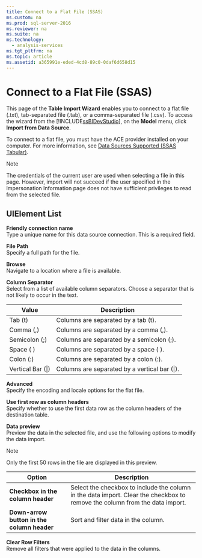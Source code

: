 ```yaml
---
title: Connect to a Flat File (SSAS)
ms.custom: na
ms.prod: sql-server-2016
ms.reviewer: na
ms.suite: na
ms.technology: 
  - analysis-services
ms.tgt_pltfrm: na
ms.topic: article
ms.assetid: a365991e-eded-4cd8-89c0-0daf6d658d15
---
```

# Connect to a Flat File (SSAS)
  This page of the **Table Import Wizard** enables you to connect to a flat file \(.txt\), tab\-separated file \(.tab\), or a comma\-separated file \(.csv\). To access the wizard from the [!INCLUDE[ssBIDevStudio](../../Token\Other/ssBIDevStudio_md.md)], on the **Model** menu, click **Import from Data Source**.  
  
 To connect to a flat file, you must have the ACE provider installed on your computer. For more information, see [Data Sources Supported &#40;SSAS Tabular&#41;](../../Topics\TopicNameNotContainA/Data-Sources-Supported--SSAS-Tabular-.md).  
  
> [!NOTE]  
>  The credentials of the current user are used when selecting a file in this page. However, import will not succeed if the user specified in the Impersonation Information page does not have sufficient privileges to read from the selected file.  
  
## UIElement List  
 **Friendly connection name**  
 Type a unique name for this data source connection. This is a required field.  
  
 **File Path**  
 Specify a full path for the file.  
  
 **Browse**  
 Navigate to a location where a file is available.  
  
 **Column Separator**  
 Select from a list of available column separators. Choose a separator that is not likely to occur in the text.  
  
|Value|Description|  
|-----------|-----------------|  
|Tab \(t\)|Columns are separated by a tab \(t\).|  
|Comma \(,\)|Columns are separated by a comma \(,\).|  
|Semicolon \(;\)|Columns are separated by a semicolon \(;\).|  
|Space \( \)|Columns are separated by a space \( \).|  
|Colon \(:\)|Columns are separated by a colon \(:\).|  
|Vertical Bar \(&#124;\)|Columns are separated by a vertical bar \(&#124;\).|  
  
 **Advanced**  
 Specify the encoding and locale options for the flat file.  
  
 **Use first row as column headers**  
 Specify whether to use the first data row as the column headers of the destination table.  
  
 **Data preview**  
 Preview the data in the selected file, and use the following options to modify the data import.  
  
> [!NOTE]  
>  Only the first 50 rows in the file are displayed in this preview.  
  
|Option|Description|  
|------------|-----------------|  
|**Checkbox in the column header**|Select the checkbox to include the column in the data import. Clear the checkbox to remove the column from the data import.|  
|**Down\-arrow button in the column header**|Sort and filter data in the column.|  
  
 **Clear Row Filters**  
 Remove all filters that were applied to the data in the columns.  
  
  